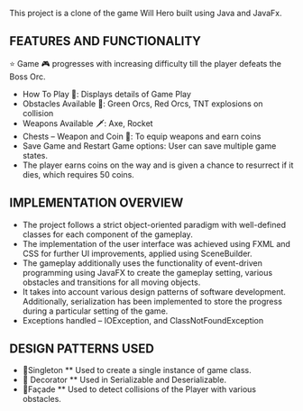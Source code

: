 This project is a clone of the game Will Hero built using Java and JavaFx.

## FEATURES AND FUNCTIONALITY

⭐️ Game 🎮 progresses with increasing difficulty till the player defeats the Boss Orc.

* How To Play 📄: Displays details of Game Play
* Obstacles Available 🔴: Green Orcs, Red Orcs, TNT explosions on collision
* Weapons Available 🗡️: Axe, Rocket
* Chests – Weapon and Coin 🎁: To equip weapons and earn coins
* Save Game and Restart Game options: User can save multiple game states.
* The player earns coins on the way and is given a chance to resurrect if it dies, which requires 50 coins.

## IMPLEMENTATION OVERVIEW
 
* The project follows a strict object-oriented paradigm with well-defined classes for each component of the gameplay.
* The implementation of the user interface was achieved using FXML and CSS for further UI improvements, applied using SceneBuilder.
* The gameplay additionally uses the functionality of event-driven programming using JavaFX to create the gameplay setting, various obstacles and transitions for all moving objects.
* It takes into account various design patterns of software development. Additionally, serialization has been implemented to store the progress during a particular setting of the game.
* Exceptions handled – IOException,  and ClassNotFoundException

## DESIGN PATTERNS USED
* 🎨Singleton
** Used to create a single instance of game class. 
* 🎨 Decorator
** Used in Serializable and Deserializable.
* 🎨Façade
** Used to detect collisions of the Player with various obstacles.



